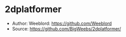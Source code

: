 # 2dplatformer
- Author: Weeblord: https://github.com/Weeblord
- Source: https://github.com/BigWeebs/2dplatformer/
